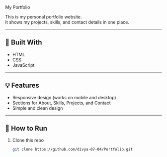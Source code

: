  My Portfolio

This is my personal portfolio website.  
It shows my projects, skills, and contact details in one place.

---

## 🔧 Built With
- HTML  
- CSS  
- JavaScript  

---

## 💡 Features
- Responsive design (works on mobile and desktop)  
- Sections for About, Skills, Projects, and Contact  
- Simple and clean design  

---

## 🚀 How to Run
1. Clone this repo  
   ```bash
   git clone https://github.com/divya-07-04/Portfolio.git
